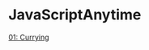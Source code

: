 # JavaScriptAnytime
[01: Currying](https://github.com/prakashpsde/JavaScriptAnytime/blob/main/Currying.txt)
